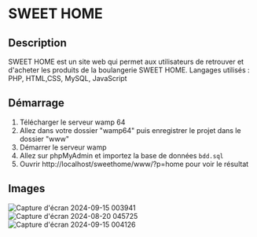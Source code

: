 # SWEET HOME

## Description
SWEET HOME est un site web qui permet aux utilisateurs de retrouver et d'acheter les produits de la boulangerie SWEET HOME.
Langages utilisés : PHP, HTML,CSS, MySQL, JavaScript

## Démarrage

1. Télécharger le serveur wamp 64
2. Allez dans votre dossier "wamp64" puis enregistrer le projet dans le dossier "www"
3. Démarrer le serveur wamp
4. Allez sur phpMyAdmin et importez la base de données `bdd.sql`
5. Ouvrir http://localhost/sweethome/www/?p=home pour voir le résultat

## Images
![Capture d'écran 2024-09-15 003941](https://github.com/user-attachments/assets/c4671023-c237-47ee-be0a-87aaee5e10ad)
![Capture d'écran 2024-08-20 045725](https://github.com/user-attachments/assets/679bb5a0-fbd6-4e0d-8232-1ff1c3f16367)
![Capture d'écran 2024-09-15 004126](https://github.com/user-attachments/assets/ad918e5b-53f9-47da-8c88-03c160bb889a)
